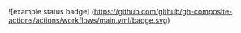 ![example status badge]
(https://github.com/github/gh-composite-actions/actions/workflows/main.yml/badge.svg)
